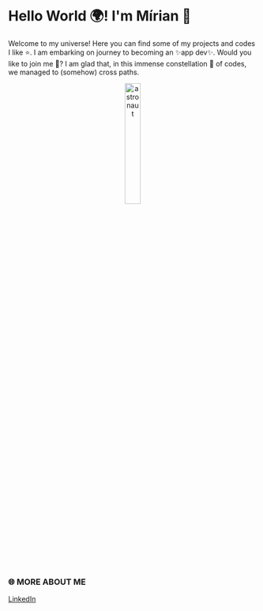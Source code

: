 # Hello World 🌍! I'm Mírian 💚

Welcome to my universe! Here you can find some of my projects and codes I like ⭐. I am embarking on journey to becoming an ✨app dev✨. Would you like to join me 🚀? I am glad that, in this immense constellation 🌌 of codes, we managed to (somehow) cross paths.

<div style="text-align: center;">
  <img src="https://media.giphy.com/media/DwppxXGiaP5LMErFCC/giphy.gif" width="25%" height="25%" alt="astronaut" >
</div>

### 🌐 MORE ABOUT ME 

<a href="https://www.linkedin.com/in/mirianfonkam/" target="_blank" >
  LinkedIn
</a>

<!-- star projects
**mirianfonkam/MirianFonkam** is a ✨ _special_ ✨ repository because its `README.md` (this file) appears on your GitHub profile.

Here are some ideas to get you started:
<img src="https://media.giphy.com/media/DwppxXGiaP5LMErFCC/giphy.gif" width="480" height="480">

- 🔭 I’m currently working on ...
- 🌱 I’m currently learning ...
- 👯 I’m looking to collaborate on ...
- 🤔 I’m looking for help with ...
- 💬 Ask me about ...
- 📫 How to reach me: ...
- 😄 Pronouns: ...
- ⚡ Fun fact: ...
-->
